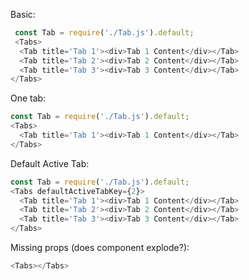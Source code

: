 
Basic:

```js
 const Tab = require('./Tab.js').default;
 <Tabs>
  <Tab title='Tab 1'><div>Tab 1 Content</div></Tab>
  <Tab title='Tab 2'><div>Tab 2 Content</div></Tab>
  <Tab title='Tab 3'><div>Tab 3 Content</div></Tab>
</Tabs>
```

One tab:

```js
const Tab = require('./Tab.js').default;
<Tabs>
  <Tab title='Tab 1'><div>Tab 1 Content</div></Tab>
</Tabs>
```

Default Active Tab:

```js
const Tab = require('./Tab.js').default;
<Tabs defaultActiveTabKey={2}>
  <Tab title='Tab 1'><div>Tab 1 Content</div></Tab>
  <Tab title='Tab 2'><div>Tab 2 Content</div></Tab>
  <Tab title='Tab 3'><div>Tab 3 Content</div></Tab>
</Tabs>
```

Missing props (does component explode?):

```js
<Tabs></Tabs>
```

